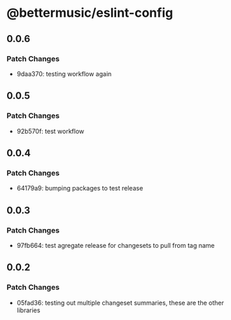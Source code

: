 # @bettermusic/eslint-config

## 0.0.6

### Patch Changes

- 9daa370: testing workflow again

## 0.0.5

### Patch Changes

- 92b570f: test workflow

## 0.0.4

### Patch Changes

- 64179a9: bumping packages to test release

## 0.0.3

### Patch Changes

- 97fb664: test agregate release for changesets to pull from tag name

## 0.0.2

### Patch Changes

- 05fad36: testing out multiple changeset summaries, these are the other libraries
